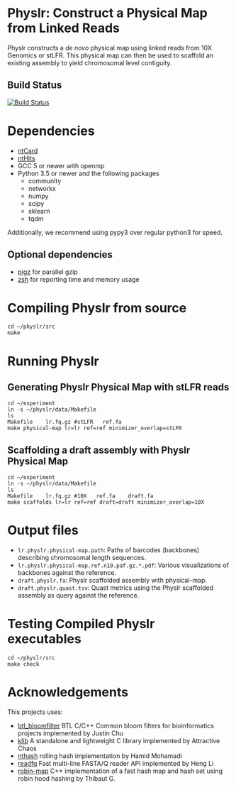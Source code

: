 # Physlr: Construct a Physical Map from Linked Reads

Physlr constructs a *de novo* physical map using linked reads from 10X Genomics or stLFR. This physical map can then be used to scaffold an existing assembly to yield chromosomal level contiguity.

## Build Status
[![Build Status](https://dev.azure.com/bcgsc/btl/_apis/build/status/bcgsc.physlr?branchName=master)](https://dev.azure.com/bcgsc/btl/_build/latest?definitionId=1&branchName=master)


# Dependencies

* [ntCard](https://github.com/bcgsc/ntCard)
* [ntHits](https://github.com/bcgsc/ntHits)
* GCC 5 or newer with openmp
* Python 3.5 or newer and the following packages
    * community
    * networkx
    * numpy
    * scipy
    * sklearn
    * tqdm

Additionally, we recommend using pypy3 over regular python3 for speed.


## Optional dependencies

- [pigz](https://zlib.net/pigz/) for parallel gzip
- [zsh](https://sourceforge.net/projects/zsh/) for reporting time and memory usage


# Compiling Physlr from source

```
cd ~/physlr/src
make
```

# Running Physlr

## Generating Physlr Physical Map with stLFR reads

```
cd ~/experiment
ln -s ~/physlr/data/Makefile
ls
Makefile    lr.fq.gz #stLFR   ref.fa
make physical-map lr=lr ref=ref minimizer_overlap=stLFR
```

## Scaffolding a draft assembly with Physlr Physical Map

```
cd ~/experiment
ln -s ~/physlr/data/Makefile
ls
Makefile    lr.fq.gz #10X   ref.fa    draft.fa
make scaffolds lr=lr ref=ref draft=draft minimizer_overlap=10X
```

# Output files

* `lr.physlr.physical-map.path`: Paths of barcodes (backbones) describing chromosomal length sequences.
* `lr.physlr.physical-map.ref.n10.paf.gz.*.pdf`: Various visualizations of backbones against the reference.
* `draft.physlr.fa`: Physlr scaffolded assembly with physical-map.
* `draft.physlr.quast.tsv`: Quast metrics using the Physlr scaffolded assembly as query against the reference.

# Testing Compiled Physlr executables

```
cd ~/physlr/src
make check
```

# Acknowledgements

This projects uses:
* [btl_bloomfilter](https://github.com/bcgsc/btl_bloomfilter) BTL C/C++ Common bloom filters for bioinformatics projects implemented by Justin Chu
* [klib](https://github.com/attractivechaos/klib) A standalone and lightweight C library implemented by Attractive Chaos
* [nthash](https://github.com/bcgsc/ntHash) rolling hash implementation by Hamid Mohamadi
* [readfq](https://github.com/Tessil/robin-map) Fast multi-line FASTA/Q reader API implemented by Heng Li
* [robin-map](https://github.com/Tessil/robin-map) C++ implementation of a fast hash map and hash set using robin hood hashing by Thibaut G.
